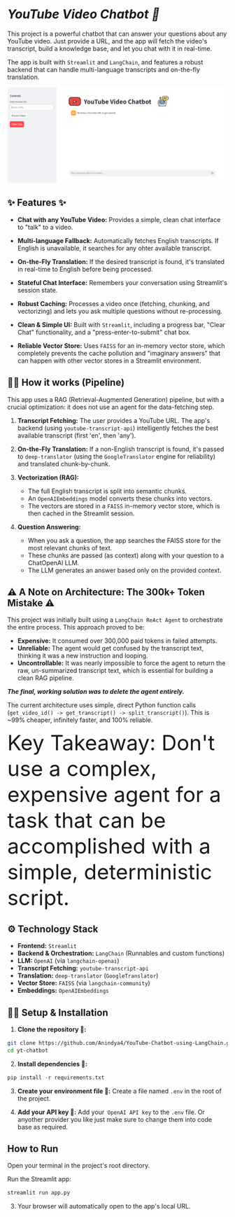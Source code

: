 # ***YouTube Video Chatbot 🤖***


This project is a powerful chatbot that can answer your questions about any YouTube video. Just provide a URL, and the app will fetch the video's transcript, build a knowledge base, and let you chat with it in real-time.

The app is built with `Streamlit` and `LangChain`, and features a robust backend that can handle multi-language transcripts and on-the-fly translation.

![Image](image/ui_w.png)

## **✨ Features ✨**

- **Chat with any YouTube Video:** Provides a simple, clean chat interface to "talk" to a video.

- **Multi-language Fallback:** Automatically fetches English transcripts. If English is unavailable, it searches for any ohter available transcript.

- **On-the-Fly Translation:** If the desired transcript is found, it's translated in real-time to English before being processed.

- **Stateful Chat Interface:** Remembers your conversation using Streamlit's session state.

- **Robust Caching:** Processes a video once (fetching, chunking, and vectorizing) and lets you ask multiple questions without re-processing.

- **Clean & Simple UI:** Built with `Streamlit`, including a progress bar, "Clear Chat" functionality, and a "press-enter-to-submit" chat box.

- **Reliable Vector Store:** Uses `FAISS` for an in-memory vector store, which completely prevents the cache pollution and "imaginary answers" that can happen with other vector stores in a Streamlit environment.


## **👩‍💻 How it works (Pipeline)**
This app uses a RAG (Retrieval-Augmented Generation) pipeline, but with a crucial optimization: it does not use an agent for the data-fetching step.

1. **Transcript Fetching:** The user provides a YouTube URL. The app's backend (using `youtube-transcript-api`) intelligently fetches the best available transcript (first 'en', then 'any').

2. **On-the-Fly Translation:** If a non-English transcript is found, it's passed to `deep-translator` (using the `GoogleTranslator` engine for reliability) and translated chunk-by-chunk.

3. **Vectorization (RAG):**
    - The full English transcript is split into semantic chunks.
    - An `OpenAIEmbeddings` model converts these chunks into vectors.
    - The vectors are stored in a `FAISS` in-memory vector store, which is then cached in the Streamlit session.

4. **Question Answering:**
    - When you ask a question, the app searches the FAISS store for the most relevant chunks of text.
    - These chunks are passed (as context) along with your question to a ChatOpenAI LLM.
    - The LLM generates an answer based only on the provided context.


## **⚠️ A Note on Architecture: The 300k+ Token Mistake ⚠️**
This project was initially built using a `LangChain ReAct Agent` to orchestrate the entire process. This approach proved to be:

- **Expensive:** It consumed over 300,000 paid tokens in failed attempts.
- **Unreliable:** The agent would get confused by the transcript text, thinking it was a new instruction and looping.
- **Uncontrollable:** It was nearly impossible to force the agent to return the raw, un-summarized transcript text, which is essential for building a clean RAG pipeline.  

***The final, working solution was to delete the agent entirely.***


The current architecture uses simple, direct Python function calls (`get_video_id() -> get_transcript() -> split_transcript()`). This is ~99% cheaper, infinitely faster, and 100% reliable.


<font size=20>Key Takeaway: Don't use a complex, expensive agent for a task that can be accomplished with a simple, deterministic script.</font>


## **⚙️ Technology Stack**

- **Frontend:** `Streamlit`  
- **Backend & Orchestration:** `LangChain` (Runnables and custom functions)  
- **LLM:** `OpenAI` (via `langchain-openai`)  
- **Transcript Fetching:** `youtube-transcript-api`  
- **Translation:** `deep-translator` (`GoogleTranslator`)  
- **Vector Store:** `FAISS` (via `langchain-community`)  
- **Embeddings:** `OpenAIEmbeddings`  

## **👩‍💻 Setup & Installation**

1. **Clone the repository 🧬:**
```bash
git clone https://github.com/Anindya4/YouTube-Chatbot-using-LangChain.git
cd yt-chatbot
```

2. **Install dependencies 📩:**
```python
pip install -r requirements.txt
```

3. **Create your environment file 📂:** Create a file named `.env` in the root of the project.
 
4. **Add your API key 🔑:** Add your` OpenAI API key` to the `.env` file. Or anyother provider you like just make sure to change them into code base as required.


## **How to Run**

Open your terminal in the project's root directory.

Run the Streamlit app:
```python
streamlit run app.py
```
3. Your browser will automatically open to the app's local URL.
